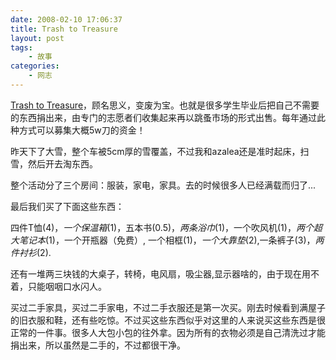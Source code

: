 ```yaml
---
date: 2008-02-10 17:06:37
title: Trash to Treasure
layout: post
tags:
    - 故事
categories:
    - 网志
---
```

[Trash to Treasure](http://www.trashtotreasure.psu.edu/)，顾名思义，变废为宝。也就是很多学生毕业后把自己不需要的东西捐出来，由专门的志愿者们收集起来再以跳蚤市场的形式出售。每年通过此种方式可以募集大概5w刀的资金！

昨天下了大雪，整个车被5cm厚的雪覆盖，不过我和azalea还是准时起床，扫雪，然后开去淘东西。

整个活动分了三个房间：服装，家电，家具。去的时候很多人已经满载而归了...

最后我们买了下面这些东西：

四件T恤(4$)，一个保温箱(1$)，五本书(0.5$)，两条浴巾(1$)，一个吹风机(1$)，两个超大笔记本(1$)，一个开瓶器（免费）, 一个相框(1$)，一个大靠垫(2$),一条裤子(3$)，两件衬衫(2$).

还有一堆两三块钱的大桌子，转椅，电风扇，吸尘器,显示器啥的，由于现在用不着，只能咽咽口水闪人。

买过二手家具，买过二手家电，不过二手衣服还是第一次买。刚去时候看到满屋子的旧衣服和鞋，还有些吃惊。不过买这些东西似乎对这里的人来说买这些东西是很正常的一件事。很多人大包小包的往外拿。因为所有的衣物必须是自己清洗过才能捐出来，所以虽然是二手的，不过都很干净。
